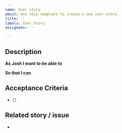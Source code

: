 ```yaml
---
name: User story
about: Use this template to create a new user story
title: ''
labels: User Story
assignees: ''

---
```


## Description

**As Josh I want to be able to**


**So that I can**


## Acceptance Criteria

- [ ] 


## Related story / issue
-
